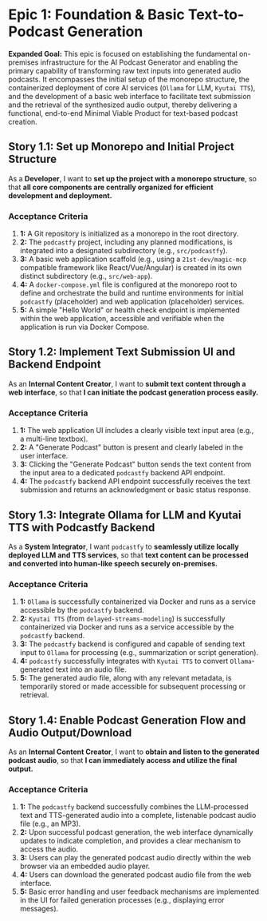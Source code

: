 # Epic 1: Foundation & Basic Text-to-Podcast Generation

**Expanded Goal:** This epic is focused on establishing the fundamental on-premises infrastructure for the AI Podcast Generator and enabling the primary capability of transforming raw text inputs into generated audio podcasts. It encompasses the initial setup of the monorepo structure, the containerized deployment of core AI services (`Ollama` for LLM, `Kyutai TTS`), and the development of a basic web interface to facilitate text submission and the retrieval of the synthesized audio output, thereby delivering a functional, end-to-end Minimal Viable Product for text-based podcast creation.

## Story 1.1: Set up Monorepo and Initial Project Structure

As a **Developer**,
I want to **set up the project with a monorepo structure**,
so that **all core components are centrally organized for efficient development and deployment.**

### Acceptance Criteria

1.  **1:** A Git repository is initialized as a monorepo in the root directory.
2.  **2:** The `podcastfy` project, including any planned modifications, is integrated into a designated subdirectory (e.g., `src/podcastfy`).
3.  **3:** A basic web application scaffold (e.g., using a `21st-dev/magic-mcp` compatible framework like React/Vue/Angular) is created in its own distinct subdirectory (e.g., `src/web-app`).
4.  **4:** A `docker-compose.yml` file is configured at the monorepo root to define and orchestrate the build and runtime environments for initial `podcastfy` (placeholder) and web application (placeholder) services.
5.  **5:** A simple "Hello World" or health check endpoint is implemented within the web application, accessible and verifiable when the application is run via Docker Compose.

## Story 1.2: Implement Text Submission UI and Backend Endpoint

As an **Internal Content Creator**,
I want to **submit text content through a web interface**,
so that **I can initiate the podcast generation process easily.**

### Acceptance Criteria

1.  **1:** The web application UI includes a clearly visible text input area (e.g., a multi-line textbox).
2.  **2:** A "Generate Podcast" button is present and clearly labeled in the user interface.
3.  **3:** Clicking the "Generate Podcast" button sends the text content from the input area to a dedicated `podcastfy` backend API endpoint.
4.  **4:** The `podcastfy` backend API endpoint successfully receives the text submission and returns an acknowledgment or basic status response.

## Story 1.3: Integrate Ollama for LLM and Kyutai TTS with Podcastfy Backend

As a **System Integrator**,
I want `podcastfy` to **seamlessly utilize locally deployed LLM and TTS services**,
so that **text content can be processed and converted into human-like speech securely on-premises.**

### Acceptance Criteria

1.  **1:** `Ollama` is successfully containerized via Docker and runs as a service accessible by the `podcastfy` backend.
2.  **2:** `Kyutai TTS` (from `delayed-streams-modeling`) is successfully containerized via Docker and runs as a service accessible by the `podcastfy` backend.
3.  **3:** The `podcastfy` backend is configured and capable of sending text input to `Ollama` for processing (e.g., summarization or script generation).
4.  **4:** `podcastfy` successfully integrates with `Kyutai TTS` to convert `Ollama`-generated text into an audio file.
5.  **5:** The generated audio file, along with any relevant metadata, is temporarily stored or made accessible for subsequent processing or retrieval.

## Story 1.4: Enable Podcast Generation Flow and Audio Output/Download

As an **Internal Content Creator**,
I want to **obtain and listen to the generated podcast audio**,
so that **I can immediately access and utilize the final output.**

### Acceptance Criteria

1.  **1:** The `podcastfy` backend successfully combines the LLM-processed text and TTS-generated audio into a complete, listenable podcast audio file (e.g., an MP3).
2.  **2:** Upon successful podcast generation, the web interface dynamically updates to indicate completion, and provides a clear mechanism to access the audio.
3.  **3:** Users can play the generated podcast audio directly within the web browser via an embedded audio player.
4.  **4:** Users can download the generated podcast audio file from the web interface.
5.  **5:** Basic error handling and user feedback mechanisms are implemented in the UI for failed generation processes (e.g., displaying error messages).

